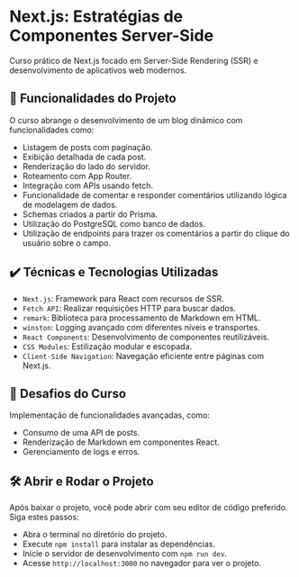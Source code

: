 # Next.js: Estratégias de Componentes Server-Side

Curso prático de Next.js focado em Server-Side Rendering (SSR) e desenvolvimento de aplicativos web modernos.

## 🔨 Funcionalidades do Projeto

O curso abrange o desenvolvimento de um blog dinâmico com funcionalidades como:

- Listagem de posts com paginação.
- Exibição detalhada de cada post.
- Renderização do lado do servidor.
- Roteamento com App Router.
- Integração com APIs usando fetch.
- Funcionalidade de comentar e responder comentários utilizando lógica de modelagem de dados.
- Schemas criados a partir do Prisma.
- Utilização do PostgreSQL como banco de dados.
- Utilização de endpoints para trazer os comentários a partir do clique do usuário sobre o campo.

## ✔️ Técnicas e Tecnologias Utilizadas

- `Next.js`: Framework para React com recursos de SSR.
- `Fetch API`: Realizar requisições HTTP para buscar dados.
- `remark`: Biblioteca para processamento de Markdown em HTML.
- `winston`: Logging avançado com diferentes níveis e transportes.
- `React Components`: Desenvolvimento de componentes reutilizáveis.
- `CSS Modules`: Estilização modular e escopada.
- `Client-Side Navigation`: Navegação eficiente entre páginas com Next.js.

## 🎯 Desafios do Curso

Implementação de funcionalidades avançadas, como:
- Consumo de uma API de posts.
- Renderização de Markdown em componentes React.
- Gerenciamento de logs e erros.

## 🛠️ Abrir e Rodar o Projeto

Após baixar o projeto, você pode abrir com seu editor de código preferido. Siga estes passos:

- Abra o terminal no diretório do projeto.
- Execute `npm install` para instalar as dependências.
- Inicie o servidor de desenvolvimento com `npm run dev`.
- Acesse `http://localhost:3000` no navegador para ver o projeto.
